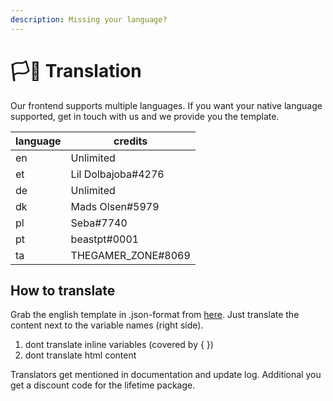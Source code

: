 ```yaml
---
description: Missing your language?
---
```


# 🏳🌈 Translation

Our frontend supports multiple languages. If you want your native language supported, get in touch with us and we provide you the template.

| language | credits             |
| -------- | ------------------- |
| en       | Unlimited           |
| et       | Lil Dolbajoba#4276  |
| de       | Unlimited           |
| dk       | Mads Olsen#5979     |
| pl       | Seba#7740           |
| pt       | beastpt#0001        |
| ta       | THEGAMER\_ZONE#8069 |



## How to translate

Grab the english template in .json-format from [here](https://gist.github.com/Renegade1912/030acdf754aa63bfc89cc8c2e1086b52). Just translate the content next to the variable names (right side).

1. dont translate inline variables (covered by { })
2. dont translate html content&#x20;



Translators get mentioned in documentation and update log. Additional you get a discount code for the lifetime package.

